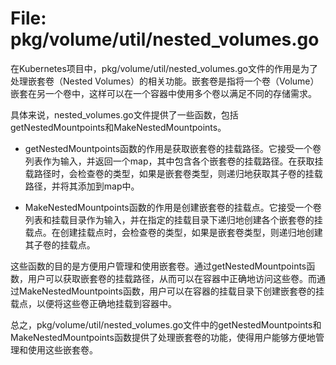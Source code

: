 # File: pkg/volume/util/nested_volumes.go

在Kubernetes项目中，pkg/volume/util/nested_volumes.go文件的作用是为了处理嵌套卷（Nested Volumes）的相关功能。嵌套卷是指将一个卷（Volume）嵌套在另一个卷中，这样可以在一个容器中使用多个卷以满足不同的存储需求。

具体来说，nested_volumes.go文件提供了一些函数，包括getNestedMountpoints和MakeNestedMountpoints。

- getNestedMountpoints函数的作用是获取嵌套卷的挂载路径。它接受一个卷列表作为输入，并返回一个map，其中包含各个嵌套卷的挂载路径。在获取挂载路径时，会检查卷的类型，如果是嵌套卷类型，则递归地获取其子卷的挂载路径，并将其添加到map中。

- MakeNestedMountpoints函数的作用是创建嵌套卷的挂载点。它接受一个卷列表和挂载目录作为输入，并在指定的挂载目录下递归地创建各个嵌套卷的挂载点。在创建挂载点时，会检查卷的类型，如果是嵌套卷类型，则递归地创建其子卷的挂载点。

这些函数的目的是方便用户管理和使用嵌套卷。通过getNestedMountpoints函数，用户可以获取嵌套卷的挂载路径，从而可以在容器中正确地访问这些卷。而通过MakeNestedMountpoints函数，用户可以在容器的挂载目录下创建嵌套卷的挂载点，以便将这些卷正确地挂载到容器中。

总之，pkg/volume/util/nested_volumes.go文件中的getNestedMountpoints和MakeNestedMountpoints函数提供了处理嵌套卷的功能，使得用户能够方便地管理和使用这些嵌套卷。

